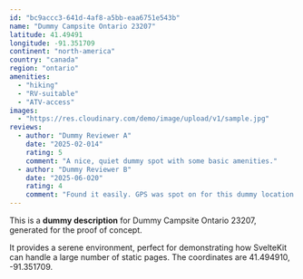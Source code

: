 ```yaml
---
id: "bc9accc3-641d-4af8-a5bb-eaa6751e543b"
name: "Dummy Campsite Ontario 23207"
latitude: 41.49491
longitude: -91.351709
continent: "north-america"
country: "canada"
region: "ontario"
amenities:
  - "hiking"
  - "RV-suitable"
  - "ATV-access"
images:
  - "https://res.cloudinary.com/demo/image/upload/v1/sample.jpg"
reviews:
  - author: "Dummy Reviewer A"
    date: "2025-02-014"
    rating: 5
    comment: "A nice, quiet dummy spot with some basic amenities."
  - author: "Dummy Reviewer B"
    date: "2025-06-020"
    rating: 4
    comment: "Found it easily. GPS was spot on for this dummy location."
---
```


This is a **dummy description** for Dummy Campsite Ontario 23207, generated for the proof of concept.

It provides a serene environment, perfect for demonstrating how SvelteKit can handle a large number of static pages. The coordinates are 41.494910, -91.351709.
